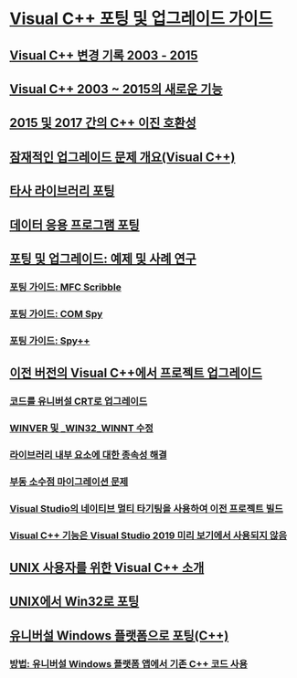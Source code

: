 # [Visual C++ 포팅 및 업그레이드 가이드](visual-cpp-porting-and-upgrading-guide.md)
## [Visual C++ 변경 기록 2003 - 2015](visual-cpp-change-history-2003-2015.md)
## [Visual C++ 2003 ~ 2015의 새로운 기능](visual-cpp-what-s-new-2003-through-2015.md)
## [2015 및 2017 간의 C++ 이진 호환성](binary-compat-2015-2017.md)
## [잠재적인 업그레이드 문제 개요(Visual C++)](overview-of-potential-upgrade-issues-visual-cpp.md)
## [타사 라이브러리 포팅](porting-third-party-libraries.md)
## [데이터 응용 프로그램 포팅](porting-data-applications.md)
## [포팅 및 업그레이드: 예제 및 사례 연구](porting-and-upgrading-examples-and-case-studies.md)
### [포팅 가이드: MFC Scribble](porting-guide-mfc-scribble.md)
### [포팅 가이드: COM Spy](porting-guide-com-spy.md)
### [포팅 가이드: Spy++](porting-guide-spy-increment.md)
## [이전 버전의 Visual C++에서 프로젝트 업그레이드](upgrading-projects-from-earlier-versions-of-visual-cpp.md)
### [코드를 유니버설 CRT로 업그레이드](upgrade-your-code-to-the-universal-crt.md)
### [WINVER 및 _WIN32_WINNT 수정](modifying-winver-and-win32-winnt.md)
### [라이브러리 내부 요소에 대한 종속성 해결](fix-your-dependencies-on-library-internals.md)
### [부동 소수점 마이그레이션 문제](floating-point-migration-issues.md)
### [Visual Studio의 네이티브 멀티 타기팅을 사용하여 이전 프로젝트 빌드](use-native-multi-targeting.md)
### [Visual C++ 기능은 Visual Studio 2019 미리 보기에서 사용되지 않음](features-deprecated-in-visual-studio.md)
## [UNIX 사용자를 위한 Visual C++ 소개](introduction-to-visual-cpp-for-unix-users.md)
## [UNIX에서 Win32로 포팅](porting-from-unix-to-win32.md)
## [유니버설 Windows 플랫폼으로 포팅(C++)](porting-to-the-universal-windows-platform-cpp.md)
### [방법: 유니버설 Windows 플랫폼 앱에서 기존 C++ 코드 사용](how-to-use-existing-cpp-code-in-a-universal-windows-platform-app.md)
